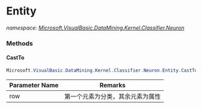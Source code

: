 ﻿# Entity
_namespace: <a href="#" onClick="load('/docs/Microsoft.VisualBasic.DataMining.Kernel.Classifier.Neuron/index.md')">Microsoft.VisualBasic.DataMining.Kernel.Classifier.Neuron</a>_





### Methods

#### CastTo
```csharp
Microsoft.VisualBasic.DataMining.Kernel.Classifier.Neuron.Entity.CastTo(Microsoft.VisualBasic.Data.csv.DocumentStream.RowObject)
```


|Parameter Name|Remarks|
|--------------|-------|
|row|第一个元素为分类，其余元素为属性|



